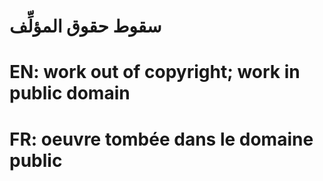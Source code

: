# سقوط حقوق المؤلِّف

# EN: work out of copyright;  work in public domain

# FR: oeuvre tombée dans le domaine public
